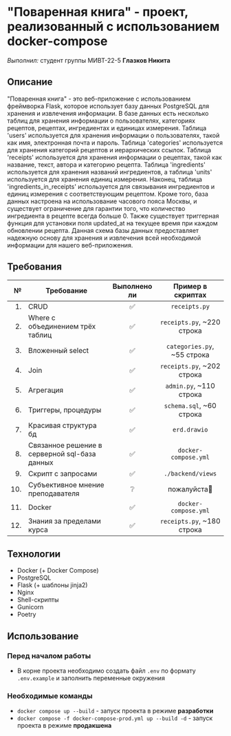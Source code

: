 # "Поваренная книга" - проект, реализованный с использованием docker-compose

_Выполнил:_
студент группы МИВТ-22-5 **Глазков Никита**

## Описание

"Поваренная книга" - это веб-приложение с использованием фреймворка Flask, которое использует базу данных PostgreSQL для хранения и извлечения информации. В базе данных есть несколько таблиц для хранения информации о пользователях, категориях рецептов, рецептах, ингредиентах и единицах измерения.
Таблица 'users' используется для хранения информации о пользователях, такой как имя, электронная почта и пароль. Таблица 'categories' используется для хранения категорий рецептов и иерархических ссылок. Таблица 'receipts' используется для хранения информации о рецептах, такой как название, текст, автора и категорию рецепта. Таблица 'ingredients' используется для хранения названий ингредиентов, а таблица 'units' используется для хранения единиц измерения. Наконец, таблица 'ingredients_in_receipts' используется для связывания ингредиентов и единиц измерения с соответствующим рецептом.
Кроме того, база данных настроена на использование часового пояса Москвы, и существует ограничение для гарантии того, что количество ингредиента в рецепте всегда больше 0. Также существует триггерная функция для установки поля updated_at на текущее время при каждом обновлении рецепта. Данная схема базы данных предоставляет надежную основу для хранения и извлечения всей необходимой информации для нашего веб-приложения.

## Требования

|   № | Требование                                    | Выполнено ли |      Пример в скриптах      |
| --: | --------------------------------------------- | :----------: | :-------------------------: |
|  1. | CRUD                                          |      ✅      |        `receipts.py`        |
|  2. | Where с объединением трёх таблиц              |      ✅      | `receipts.py`, ~220 строка  |
|  3. | Вложенный select                              |      ✅      | `categories.py`, ~55 строка |
|  4. | Join                                          |      ✅      | `receipts.py`, ~202 строка  |
|  5. | Агрегация                                     |      ✅      |   `admin.py`, ~110 строка   |
|  6. | Триггеры, процедуры                           |      ✅      |  `schema.sql`, ~60 строка   |
|  7. | Красивая структура бд                         |      ✅      |        `erd.drawio`         |
|  8. | Связанное решение в серверной sql-база данных |      ✅      |    `docker-compose.yml`     |
|  9. | Скрипт с запросами                            |      ✅      |      `./backend/views`      |
| 10. | Субъективное мнение преподавателя             |      ❔      |        пожалуйста🥲         |
| 11. | Docker                                        |      ✅      |    `docker-compose.yml`     |
| 12. | Знания за пределами курса                     |      ✅      | `receipts.py`, ~180 строка  |

## Технологии

- Docker (+ Docker Compose)
- PostgreSQL
- Flask (+ шаблоны jinja2)
- Nginx
- Shell-скрипты
- Gunicorn
- Poetry

## Использование

### Перед началом работы

- В корне проекта необходимо создать файл `.env` по формату `.env.example` и заполнить переменные окружения

### Необходимые команды

- `docker compose up --build` - запуск проекта в режиме **разработки**
- `docker compose -f docker-compose-prod.yml up --build -d` - запуск проекта в режиме **продакшена**
